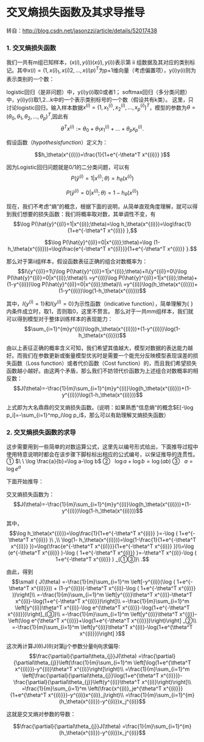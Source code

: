 # 交叉熵损失函数及其求导推导

转自：<http://blog.csdn.net/jasonzzj/article/details/52017438>

### 1. 交叉熵损失函数
我们一共有m组已知样本，$(x(i),y(i))(x(i),y(i))$表示第 ii 组数据及其对应的类别标记。其中$x(i)=(1,x^{}(i)_1,x(i)2,...,x(i)p)^T$为p+1维向量（考虑偏置项），y(i)y(i)则为表示类别的一个数：

logistic回归（是非问题）中，y(i)y(i)取0或者1；
softmax回归（多分类问题）中，y(i)y(i)取1,2…k中的一个表示类别标号的一个数（假设共有k类）。
这里，只讨论logistic回归，输入样本数据$x^{(i)}=(1,x^{(i)}_1,x^{(i)}_2,...,x^{(i)}_p)^T$，模型的参数为$\theta=(\theta_0,\theta_1,\theta_2,...,\theta_p)^T$,因此有 
$$\theta^T x^{(i)}:=\theta_0+\theta_1 x^{(i)}_1+\dots+\theta_p x^{(i)}_p.$$

假设函数（$hypothesis function$）定义为： 

$$h_\theta(x^{(i)})=\frac{1}{1+e^{-\theta^T x^{(i)}} }$$

因为Logistic回归问题就是0/1的二分类问题，可以有 
$$P(\hat{y}^{(i)}=1|x^{(i)};\theta)=h_\theta(x^{(i)})$$

$$P(\hat{y}^{(i)}=0|x^{(i)};\theta)=1-h_\theta(x^{(i)})$$

现在，我们不考虑“熵”的概念，根据下面的说明，从简单直观角度理解，就可以得到我们想要的损失函数：我们将概率取对数，其单调性不变，有
$$\log P(\hat{y}^{(i)}=1|x^{(i)};\theta)=\log h_\theta(x^{(i)})=\log\frac{1}{1+e^{-\theta^T x^{(i)}} },$$

$$\log P(\hat{y}^{(i)}=0|x^{(i)};\theta)=\log (1-h_\theta(x^{(i)}))=\log\frac{e^{-\theta^T x^{(i)}}}{1+e^{-\theta^T x^{(i)}} }.$$

那么对于第ii组样本，假设函数表征正确的组合对数概率为： 
$$I\{y^{(i)}=1\}\log P(\hat{y}^{(i)}=1|x^{(i)};\theta)+I\{y^{(i)}=0\}\log P(\hat{y}^{(i)}=0|x^{(i)};\theta)\\ =y^{(i)}\log P(\hat{y}^{(i)}=1|x^{(i)};\theta)+(1-y^{(i)})\log P(\hat{y}^{(i)}=0|x^{(i)};\theta)\\ =y^{(i)}\log(h_\theta(x^{(i)}))+(1-y^{(i)})\log(1-h_\theta(x^{(i)}))$$

其中，$I\{y^{(i)}=1\}$和$I\{y^{(i)}=0\}$为示性函数（indicative function），简单理解为{ }内条件成立时，取1，否则取0，这里不赘言。 
那么对于一共mm组样本，我们就可以得到模型对于整体训练样本的表现能力： 
$$\sum_{i=1}^{m}y^{(i)}\log(h_\theta(x^{(i)}))+(1-y^{(i)})\log(1-h_\theta(x^{(i)}))$$

由以上表征正确的概率含义可知，我们希望其值越大，模型对数据的表达能力越好。而我们在参数更新或衡量模型优劣时是需要一个能充分反映模型表现误差的损失函数（Loss function）或者代价函数（Cost function）的，而且我们希望损失函数越小越好。由这两个矛盾，那么我们不妨领代价函数为上述组合对数概率的相反数： 
$$J(\theta)=-\frac{1}{m}\sum_{i=1}^{m}y^{(i)}\log(h_\theta(x^{(i)}))+(1-y^{(i)})\log(1-h_\theta(x^{(i)}))$$

上式即为大名鼎鼎的交叉熵损失函数。(说明：如果熟悉“信息熵“的概念$E[-\log p_i]=-\sum_{i=1}^mp_i\log p_i$，那么可以有助理解叉熵损失函数）

### 2. 交叉熵损失函数的求导
这步需要用到一些简单的对数运算公式，这里先以编号形式给出，下面推导过程中使用特意说明时都会在该步骤下脚标标出相应的公式编号，以保证推导的连贯性。 
①  $\ \ \log \frac{a}{b}=\log a-\log b$
②  $\ \ \log a+\log b=\log (ab)$
③  $\ \ a=\log e^a$ 

下面开始推导： 

交叉熵损失函数为： 
$$J(\theta)=-\frac{1}{m}\sum_{i=1}^{m}y^{(i)}\log(h_\theta(x^{(i)}))+(1-y^{(i)})\log(1-h_\theta(x^{(i)}))$$

其中， 
$$\log h_\theta(x^{(i)})=\log\frac{1}{1+e^{-\theta^T x^{(i)}} }=-\log ( 1+e^{-\theta^T x^{(i)}} )\ ,\\ \log(1- h_\theta(x^{(i)}))=\log(1-\frac{1}{1+e^{-\theta^T x^{(i)}} })=\log(\frac{e^{-\theta^T x^{(i)}}}{1+e^{-\theta^T x^{(i)}} })\\=\log (e^{-\theta^T x^{(i)}} )-\log ( 1+e^{-\theta^T x^{(i)}} )=-\theta^T x^{(i)}-\log ( 1+e^{-\theta^T x^{(i)}} ) _{①③}\ .$$

由此，得到 
$$\small { J(\theta) =-\frac{1}{m}\sum_{i=1}^m \left[-y^{(i)}(\log ( 1+e^{-\theta^T x^{(i)}})) + (1-y^{(i)})(-\theta^T x^{(i)}-\log ( 1+e^{-\theta^T x^{(i)}} ))\right]\\ =-\frac{1}{m}\sum_{i=1}^m \left[y^{(i)}\theta^T x^{(i)}-\theta^T x^{(i)}-\log(1+e^{-\theta^T x^{(i)}})\right]\\ =-\frac{1}{m}\sum_{i=1}^m \left[y^{(i)}\theta^T x^{(i)}-\log e^{\theta^T x^{(i)}}-\log(1+e^{-\theta^T x^{(i)}})\right]_{③}\\ =-\frac{1}{m}\sum_{i=1}^m \left[y^{(i)}\theta^T x^{(i)}-\left(\log e^{\theta^T x^{(i)}}+\log(1+e^{-\theta^T x^{(i)}})\right)\right] _②\\ =-\frac{1}{m}\sum_{i=1}^m \left[y^{(i)}\theta^T x^{(i)}-\log(1+e^{\theta^T x^{(i)}})\right]  }$$

这次再计算J(θ)J(θ)对第jj个参数分量θjθj求偏导: 
$$\frac{\partial}{\partial\theta_{j}}J(\theta) =\frac{\partial}{\partial\theta_{j}}\left(\frac{1}{m}\sum_{i=1}^m \left[\log(1+e^{\theta^T x^{(i)}})-y^{(i)}\theta^T x^{(i)}\right]\right)\\ =\frac{1}{m}\sum_{i=1}^m \left[\frac{\partial}{\partial\theta_{j}}\log(1+e^{\theta^T x^{(i)}})-\frac{\partial}{\partial\theta_{j}}\left(y^{(i)}\theta^T x^{(i)}\right)\right]\\ =\frac{1}{m}\sum_{i=1}^m \left(\frac{x^{(i)}_je^{\theta^T x^{(i)}}}{1+e^{\theta^T x^{(i)}}}-y^{(i)}x^{(i)}_j\right)\\ =\frac{1}{m}\sum_{i=1}^{m}(h_\theta(x^{(i)})-y^{(i)})x_j^{(i)}$$

这就是交叉熵对参数的导数： 

$$\frac{\partial}{\partial\theta_{j}}J(\theta) =\frac{1}{m}\sum_{i=1}^{m}(h_\theta(x^{(i)})-y^{(i)})x_j^{(i)}$$